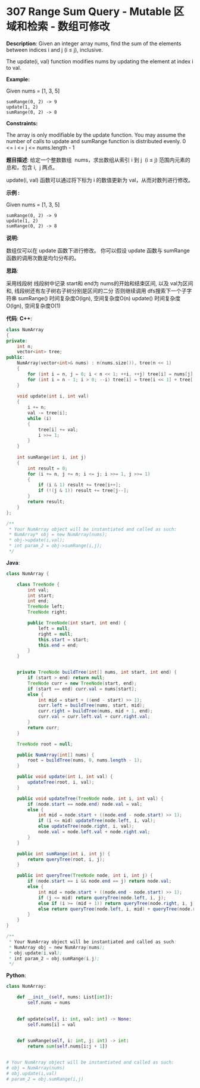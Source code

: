 # 307 Range Sum Query - Mutable 区域和检索 - 数组可修改

__Description__:
Given an integer array nums, find the sum of the elements between indices i and j (i ≤ j), inclusive.

The update(i, val) function modifies nums by updating the element at index i to val.

__Example:__

Given nums = [1, 3, 5]

```text
sumRange(0, 2) -> 9
update(1, 2)
sumRange(0, 2) -> 8
```

__Constraints:__

The array is only modifiable by the update function.
You may assume the number of calls to update and sumRange function is distributed evenly.
0 <= i <= j <= nums.length - 1

__题目描述__:
给定一个整数数组  nums，求出数组从索引 i 到 j  (i ≤ j) 范围内元素的总和，包含 i,  j 两点。

update(i, val) 函数可以通过将下标为 i 的数值更新为 val，从而对数列进行修改。

__示例 :__

Given nums = [1, 3, 5]

```text
sumRange(0, 2) -> 9
update(1, 2)
sumRange(0, 2) -> 8
```

__说明:__

数组仅可以在 update 函数下进行修改。
你可以假设 update 函数与 sumRange 函数的调用次数是均匀分布的。

__思路__:

采用线段树
线段树中记录 start和 end为 nums的开始和结束区间, 以及 val为区间和, 线段树还有左子树右子树分别是区间的二分
否则继续调用 dfs搜索下一个子字符串
sumRange() 时间复杂度O(lgn), 空间复杂度O(n)
update() 时间复杂度O(lgn), 空间复杂度O(1)

__代码__:
__C++__:

```C++
class NumArray 
{
private:
    int n;
    vector<int> tree;
public:
    NumArray(vector<int>& nums) : n(nums.size()), tree(n << 1) 
    {
        for (int i = n, j = 0; i < n << 1; ++i, ++j) tree[i] = nums[j];
        for (int i = n - 1; i > 0; --i) tree[i] = tree[i << 1] + tree[(i << 1) + 1];
    }
    
    void update(int i, int val) 
    {
        i += n;
        val -= tree[i];
        while (i) 
        {
            tree[i] += val;
            i >>= 1;
        }
    }
    
    int sumRange(int i, int j) 
    {
        int result = 0;
        for (i += n, j += n; i <= j; i >>= 1, j >>= 1) 
        {
            if (i & 1) result += tree[i++];
            if (!(j & 1)) result += tree[j--];
        }
        return result;
    }
};

/**
 * Your NumArray object will be instantiated and called as such:
 * NumArray* obj = new NumArray(nums);
 * obj->update(i,val);
 * int param_2 = obj->sumRange(i,j);
 */
```

__Java__:

```Java
class NumArray {

    class TreeNode {
        int val;
        int start;
        int end;
        TreeNode left;
        TreeNode right;

        public TreeNode(int start, int end) {
            left = null;
            right = null;
            this.start = start;
            this.end = end;
        }
    }


    private TreeNode buildTree(int[] nums, int start, int end) {
        if (start > end) return null;
        TreeNode curr = new TreeNode(start, end);
        if (start == end) curr.val = nums[start];
        else {
            int mid = start + ((end - start) >> 1);
            curr.left = buildTree(nums, start, mid);
            curr.right = buildTree(nums, mid + 1, end);
            curr.val = curr.left.val + curr.right.val;
        }
        return curr;
    }

    TreeNode root = null;

    public NumArray(int[] nums) {
        root = buildTree(nums, 0, nums.length - 1);
    }

    public void update(int i, int val) {
        updateTree(root, i, val);
    }

    public void updateTree(TreeNode node, int i, int val) {
        if (node.start == node.end) node.val = val;
        else {
            int mid = node.start + ((node.end - node.start) >> 1);
            if (i <= mid) updateTree(node.left, i, val);
            else updateTree(node.right, i, val);
            node.val = node.left.val + node.right.val;
        }
    }

    public int sumRange(int i, int j) {
        return queryTree(root, i, j);
    }

    public int queryTree(TreeNode node, int i, int j) {
        if (node.start == i && node.end == j) return node.val;
        else {
            int mid = node.start + ((node.end - node.start) >> 1);
            if (j <= mid) return queryTree(node.left, i, j);
            else if (i >= (mid + 1)) return queryTree(node.right, i, j);
            else return queryTree(node.left, i, mid) + queryTree(node.right, mid + 1, j);
        }
    }
}

/**
 * Your NumArray object will be instantiated and called as such:
 * NumArray obj = new NumArray(nums);
 * obj.update(i,val);
 * int param_2 = obj.sumRange(i,j);
 */
```

__Python__:

```Python
class NumArray:

    def __init__(self, nums: List[int]):
        self.nums = nums
        

    def update(self, i: int, val: int) -> None:
        self.nums[i] = val
        

    def sumRange(self, i: int, j: int) -> int:
        return sum(self.nums[i:j + 1])


# Your NumArray object will be instantiated and called as such:
# obj = NumArray(nums)
# obj.update(i,val)
# param_2 = obj.sumRange(i,j)
```
